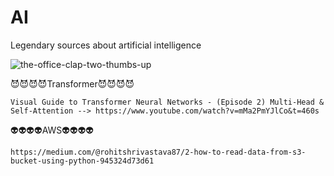 # AI
Legendary sources about artificial intelligence

![the-office-clap-two-thumbs-up](https://github.com/user-attachments/assets/4e5fa717-557b-4cbd-8724-8be9e3f1b848)

😈😈😈😈Transformer😈😈😈😈

    Visual Guide to Transformer Neural Networks - (Episode 2) Multi-Head & Self-Attention --> https://www.youtube.com/watch?v=mMa2PmYJlCo&t=460s

👽👽👽👽AWS👽👽👽👽

    https://medium.com/@rohitshrivastava87/2-how-to-read-data-from-s3-bucket-using-python-945324d73d61
